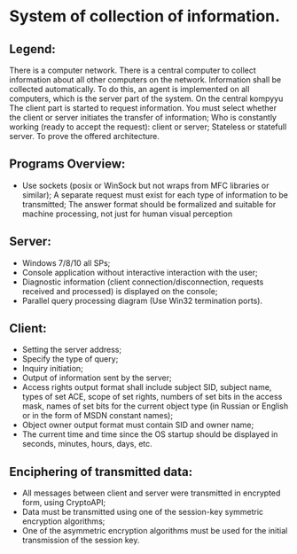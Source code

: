 # System of collection of information.
## Legend:

There is a computer network. There is a central computer to collect information about all other computers on the network. Information shall be collected automatically. To do this, an agent is implemented on all computers, which is the server part of the system. On the central kompyyu
The client part is started to request information. You must select whether the client or server initiates the transfer of information; Who is constantly working (ready to accept the request): client or server; Stateless or statefull server. To prove the offered architecture.

## Programs Overview:

- Use sockets (posix or WinSock but not wraps from MFC libraries or similar);
A separate request must exist for each type of information to be transmitted; The answer format should be formalized and suitable for machine processing, not just for human visual perception


## Server:

- Windows 7/8/10 all SPs;
- Console application without interactive interaction with the user;
- Diagnostic information (client connection/disconnection, requests received and processed) is displayed on the console;
- Parallel query processing diagram (Use Win32 termination ports).

## Client:

- Setting the server address;
- Specify the type of query;
- Inquiry initiation;
- Output of information sent by the server;
- Access rights output format shall include subject SID, subject name, types of set ACE, scope of set rights, numbers of set bits in the access mask, names of set bits for the current object type (in Russian or English or in the form of MSDN constant names);
- Object owner output format must contain SID and owner name;
- The current time and time since the OS startup should be displayed in seconds, minutes, hours, days, etc.

## Enciphering of transmitted data:

- All messages between client and server were transmitted in encrypted form, using CryptoAPI;
- Data must be transmitted using one of the session-key symmetric encryption algorithms;
- One of the asymmetric encryption algorithms must be used for the initial transmission of the session key.
